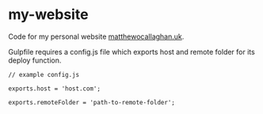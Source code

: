 # my-website

Code for my personal website [matthewocallaghan.uk](https://www.matthewocallaghan.uk).

Gulpfile requires a config.js file which exports host and remote folder for its deploy function.

```
// example config.js

exports.host = 'host.com';

exports.remoteFolder = 'path-to-remote-folder';

```
